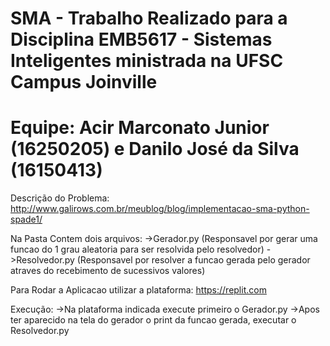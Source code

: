# SMA - Trabalho Realizado para a Disciplina EMB5617 - Sistemas Inteligentes ministrada na UFSC Campus Joinville
# Equipe: Acir Marconato Junior (16250205) e Danilo José da Silva (16150413)

Descrição do Problema: http://www.galirows.com.br/meublog/blog/implementacao-sma-python-spade1/

Na Pasta Contem dois arquivos:
->Gerador.py (Responsavel por gerar uma funcao do 1 grau aleatoria para ser resolvida pelo resolvedor)
->Resolvedor.py (Responsavel por resolver a funcao gerada pelo gerador atraves do recebimento de sucessivos valores)

Para Rodar a Aplicacao utilizar a plataforma: https://replit.com

Execução:
->Na plataforma indicada execute primeiro o Gerador.py
->Apos ter aparecido na tela do gerador o print da funcao gerada, executar o Resolvedor.py


